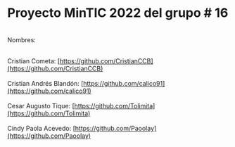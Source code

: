 # Proyecto MinTIC 2022 del grupo # 16

<br>Nombres:</br>

<br> Cristian Cometa: [https://github.com/CristianCCB](https://github.com/CristianCCB)</br>
<br>Cristian Andrés Blandón: [https://github.com/calico91](https://github.com/calico91)</br>
<br>Cesar Augusto Tique: [https://github.com/Tolimita](https://github.com/Tolimita)</br>
<br>Cindy Paola Acevedo: [https://github.com/Paoolay](https://github.com/Paoolay)</br>
